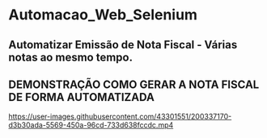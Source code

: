 # Automacao_Web_Selenium


## Automatizar Emissão de Nota Fiscal - Várias notas ao mesmo tempo.



## DEMONSTRAÇÃO COMO GERAR A NOTA FISCAL DE FORMA AUTOMATIZADA
https://user-images.githubusercontent.com/43301551/200337170-d3b30ada-5569-450a-96cd-733d638fccdc.mp4

